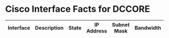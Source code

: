 # Cisco Interface Facts for DCCORE
| Interface | Description | State | IP Address | Subnet Mask | Bandwidth | MAC Address | Type | MTU |
| --------- | ----------- | ----- | ---------- | ----------- | --------- | ----------- | ---- | --- |
